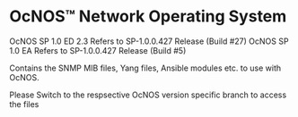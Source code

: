 # OcNOS™ Network Operating System 
OcNOS SP 1.0 ED 2.3 Refers to SP-1.0.0.427 Release (Build #27)
OcNOS SP 1.0 EA Refers to SP-1.0.0.427 Release (Build #5)

Contains the SNMP MIB files, Yang files, Ansible modules etc. to use with OcNOS.

Please Switch to the respsective OcNOS version specific branch to access the files 



